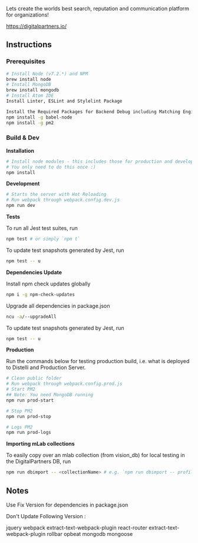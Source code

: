 Lets create the worlds best search, reputation and communication platform for organizations!

https://digitalpartners.io/

## Instructions

### Prerequisites

```bash
# Install Node (v7.2.*) and NPM
brew install node
# Install MongoDB
brew install mongodb
# Install Atom IDE
Install Linter, ESLint and Stylelint Package

Install the Required Packages for Backend Debug including Matching Engine
npm install -g babel-node
npm install -g pm2
```

### Build & Dev

**Installation**
```bash
# Install node modules - this includes those for production and development
# You only need to do this once :)
npm install
```

**Development**

```bash
# Starts the server with Hot Reloading
# Run webpack through webpack.config.dev.js
npm run dev

```

**Tests**

To run all Jest test suites, run
```bash
npm test # or simply `npm t`
```

To update test snapshots generated by Jest, run
```bash
npm test -- u
```

**Dependencies Update**

Install npm check updates globally
```bash
npm i -g npm-check-updates
```
Upgrade all dependencies in package.json
```bash
ncu -a/--upgradeAll
```


To update test snapshots generated by Jest, run
```bash
npm test -- u
```

**Production**

Run the commands below for testing production build, i.e. what is deployed to Distelli and Production Server.

```bash
# Clean public folder
# Run webpack through webpack.config.prod.js
# Start PM2
## Note: You need MongoDB running
npm run prod-start

# Stop PM2
npm run prod-stop

# Logs PM2
npm run prod-logs
```

**Importing mLab collections**

To easily copy over an mlab collection (from vision_db) for local testing in the DigitalPartners DB, run
```bash
npm run dbimport -- <collectionName> # e.g. `npm run dbimport -- profiles`
```

## Notes

Use Fix Version for dependencies in package.json

Don't Update Following Version :

jquery
webpack
extract-text-webpack-plugin
react-router
extract-text-webpack-plugin
rollbar
opbeat
mongodb
mongoose
